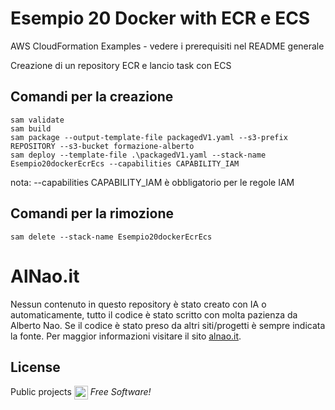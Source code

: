         
# Esempio 20 Docker with ECR e ECS
AWS CloudFormation Examples - vedere i prerequisiti nel README generale


Creazione di un repository ECR e lancio task con ECS


## Comandi per la creazione

```
sam validate
sam build
sam package --output-template-file packagedV1.yaml --s3-prefix REPOSITORY --s3-bucket formazione-alberto
sam deploy --template-file .\packagedV1.yaml --stack-name Esempio20dockerEcrEcs --capabilities CAPABILITY_IAM

```
nota: --capabilities CAPABILITY_IAM è obbligatorio per le regole IAM

## Comandi per la rimozione
```
sam delete --stack-name Esempio20dockerEcrEcs
``` 


# AlNao.it
Nessun contenuto in questo repository è stato creato con IA o automaticamente, tutto il codice è stato scritto con molta pazienza da Alberto Nao. Se il codice è stato preso da altri siti/progetti è sempre indicata la fonte. Per maggior informazioni visitare il sito [alnao.it](https://www.alnao.it/).

## License
Public projects 
<a href="https://it.wikipedia.org/wiki/GNU_General_Public_License"  valign="middle"><img src="https://img.shields.io/badge/License-GNU-blue" style="height:22px;"  valign="middle"></a> 
*Free Software!*